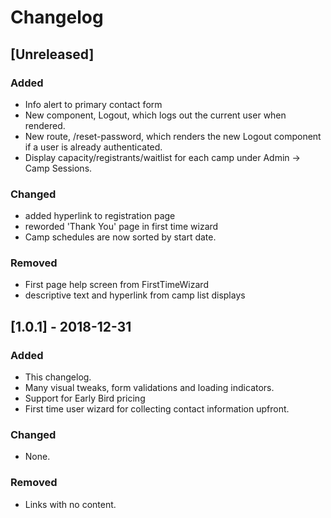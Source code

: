 # Changelog

## [Unreleased]

### Added

- Info alert to primary contact form
- New component, Logout, which logs out the current user when rendered.
- New route, /reset-password, which renders the new Logout component if a user is already authenticated.
- Display capacity/registrants/waitlist for each camp under Admin -> Camp Sessions.

### Changed

- added hyperlink to registration page
- reworded 'Thank You' page in first time wizard
- Camp schedules are now sorted by start date.

### Removed

- First page help screen from FirstTimeWizard
- descriptive text and hyperlink from camp list displays

## [1.0.1] - 2018-12-31

### Added

- This changelog.
- Many visual tweaks, form validations and loading indicators.
- Support for Early Bird pricing
- First time user wizard for collecting contact information upfront.

### Changed

- None.

### Removed

- Links with no content.
